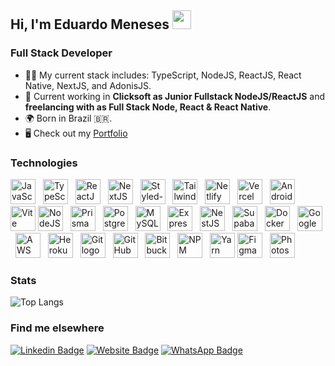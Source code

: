 ## **Hi, I'm Eduardo Meneses** <img src="https://media.giphy.com/media/hvRJCLFzcasrR4ia7z/giphy.gif" width="30" >

### Full Stack Developer

- 👨‍💻 My current stack includes: TypeScript, NodeJS, ReactJS, React Native, NextJS, and AdonisJS.
- 💼 Current working in <strong>Clicksoft as Junior Fullstack NodeJS/ReactJS</strong> and <strong> freelancing with as Full Stack Node, React & React Native</strong>.
- 🌍 Born in Brazil 🇧🇷.
- 🖥️ Check out my [Portfolio](https://edudeveloper.com.br/)

### Technologies

<div text-align="justify">  
  <img src="https://skillicons.dev/icons?i=js" height="40" alt="JavaScript logo" />
<img width="4" />
<img src="https://skillicons.dev/icons?i=ts" height="40" alt="TypeScript logo" />
<img width="4" />
<img src="https://skillicons.dev/icons?i=react" height="40" alt="ReactJS logo" />
<img width="4" />
<img src="https://skillicons.dev/icons?i=nextjs" height="40" alt="NextJS logo" />
<img width="4" />
<img src="https://skillicons.dev/icons?i=styledcomponents" height="40" alt="Styled-Components logo" />
<img width="4" />
<img src="https://skillicons.dev/icons?i=tailwindcss" height="40" alt="Tailwind CSS logo" />
<img width="4" />
<img src="https://skillicons.dev/icons?i=netlify" height="40" alt="Netlify logo" />
<img width="4" />
<img src="https://skillicons.dev/icons?i=vercel" height="40" alt="Vercel logo" />
<img width="4" />
<img src="https://skillicons.dev/icons?i=androidstudio" height="40" alt="Android Studio logo" />
<img width="4" />
<img src="https://skillicons.dev/icons?i=vite" height="40" alt="Vite logo" />
<img src="https://skillicons.dev/icons?i=nodejs" height="40" alt="NodeJS logo" />
<img width="4" />
<img src="https://skillicons.dev/icons?i=prisma" height="40" alt="Prisma ORM logo" />
<img width="4" />
<img src="https://skillicons.dev/icons?i=postgres" height="40" alt="PostgreSQL logo" />
<img width="4" />
<img src="https://skillicons.dev/icons?i=mysql" height="40" alt="MySQL logo" />
<img width="4" />
<img src="https://skillicons.dev/icons?i=express" height="40" alt="Express logo" />
<img width="4" />
<img src="https://skillicons.dev/icons?i=nestjs" height="40" alt="NestJS logo" />
<img width="4" />
<img src="https://skillicons.dev/icons?i=supabase" height="40" alt="Supabase logo" />
<img width="4" />
<img src="https://skillicons.dev/icons?i=docker" height="40" alt="Docker logo" />
<img width="4" />
<img src="https://skillicons.dev/icons?i=gcp" height="40" alt="Google Cloud logo" />
<img width="4" />
<img src="https://skillicons.dev/icons?i=aws" height="40" alt="AWS logo" />
<img width="4" />
<img src="https://skillicons.dev/icons?i=heroku" height="40" alt="Heroku logo" />
<img width="4" />
<img src="https://skillicons.dev/icons?i=git" height="40" alt="Git logo" />
<img width="4" />
<img src="https://skillicons.dev/icons?i=github" height="40" alt="GitHub logo" />
<img width="4" />
<img src="https://skillicons.dev/icons?i=bitbucket" height="40" alt="Bitbucket logo" />
<img width="4" />
<img src="https://skillicons.dev/icons?i=npm" height="40" alt="NPM logo" />
<img width="4" />
<img src="https://skillicons.dev/icons?i=yarn" height="40" alt="Yarn logo" />
<img src="https://skillicons.dev/icons?i=figma" height="40" alt="Figma logo" />
<img width="4" />
<img src="https://skillicons.dev/icons?i=ps" height="40" alt="Photoshop logo" />
<img width="4" />
</div>

### Stats

![Top Langs](https://github-readme-stats.vercel.app/api/top-langs/?username=eduoop&show_icons=true&theme=transparent&layout=compact&langs_count=6)

### Find me elsewhere

[![Linkedin Badge](https://img.shields.io/badge/-Eduardo%20Meneses-20232A?style=for-the-badge&logo=Linkedin&logoColor=61DAFB&link=https://www.linkedin.com/in/eduardo-meneses-8277bb289/)](https://www.linkedin.com/in/eduardo-meneses-8277bb289/)
[![Website Badge](https://img.shields.io/badge/-edudeveloper.com.br-20232A?style=for-the-badge&logo=Google%20Chrome&logoColor=61DAFB&link=https://edudeveloper.com.br/)](https://edudeveloper.com.br/)
[![WhatsApp Badge](https://img.shields.io/badge/-WhatsApp-20232A?style=for-the-badge&logo=WhatsApp&logoColor=61DAFB&link=https://api.whatsapp.com/send?phone=31982623783)](https://api.whatsapp.com/send?phone=31982623783)

